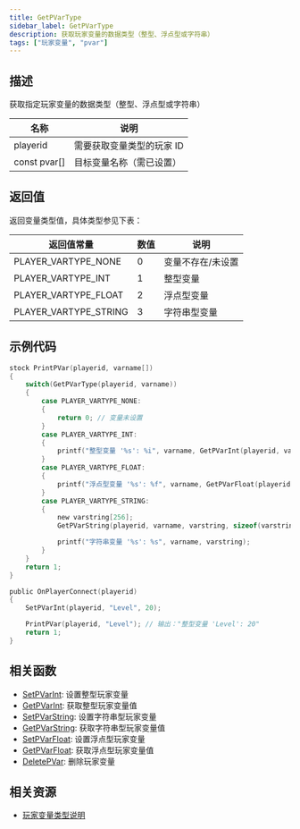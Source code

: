 ```yaml
---
title: GetPVarType
sidebar_label: GetPVarType
description: 获取玩家变量的数据类型（整型、浮点型或字符串）
tags: ["玩家变量", "pvar"]
---
```


## 描述

获取指定玩家变量的数据类型（整型、浮点型或字符串）

| 名称         | 说明                      |
| ------------ | ------------------------- |
| playerid     | 需要获取变量类型的玩家 ID |
| const pvar[] | 目标变量名称（需已设置）  |

## 返回值

返回变量类型值，具体类型参见下表：

| 返回值常量            | 数值 | 说明              |
| --------------------- | ---- | ----------------- |
| PLAYER_VARTYPE_NONE   | 0    | 变量不存在/未设置 |
| PLAYER_VARTYPE_INT    | 1    | 整型变量          |
| PLAYER_VARTYPE_FLOAT  | 2    | 浮点型变量        |
| PLAYER_VARTYPE_STRING | 3    | 字符串型变量      |

## 示例代码

```c
stock PrintPVar(playerid, varname[])
{
    switch(GetPVarType(playerid, varname))
    {
        case PLAYER_VARTYPE_NONE:
        {
            return 0; // 变量未设置
        }
        case PLAYER_VARTYPE_INT:
        {
            printf("整型变量 '%s': %i", varname, GetPVarInt(playerid, varname));
        }
        case PLAYER_VARTYPE_FLOAT:
        {
            printf("浮点型变量 '%s': %f", varname, GetPVarFloat(playerid, varname));
        }
        case PLAYER_VARTYPE_STRING:
        {
            new varstring[256];
            GetPVarString(playerid, varname, varstring, sizeof(varstring));

            printf("字符串变量 '%s': %s", varname, varstring);
        }
    }
    return 1;
}

public OnPlayerConnect(playerid)
{
    SetPVarInt(playerid, "Level", 20);

    PrintPVar(playerid, "Level"); // 输出："整型变量 'Level': 20"
    return 1;
}
```

## 相关函数

- [SetPVarInt](SetPVarInt): 设置整型玩家变量
- [GetPVarInt](GetPVarInt): 获取整型玩家变量值
- [SetPVarString](SetPVarString): 设置字符串型玩家变量
- [GetPVarString](GetPVarString): 获取字符串型玩家变量值
- [SetPVarFloat](SetPVarFloat): 设置浮点型玩家变量
- [GetPVarFloat](GetPVarFloat): 获取浮点型玩家变量值
- [DeletePVar](DeletePVar): 删除玩家变量

## 相关资源

- [玩家变量类型说明](../resources/pvartypes)
